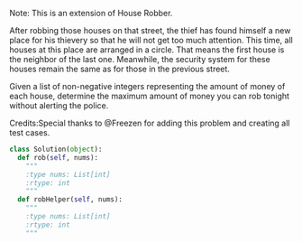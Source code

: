 Note: This is an extension of House Robber.

After robbing those houses on that street, the thief has found himself a new place for his thievery so that he will not get too much attention. This time, all houses at this place are arranged in a circle. That means the first house is the neighbor of the last one. Meanwhile, the security system for these houses remain the same as for those in the previous street. 

Given a list of non-negative integers representing the amount of money of each house, determine the maximum amount of money you can rob tonight without alerting the police.

Credits:Special thanks to @Freezen for adding this problem and creating all test cases.


```python
class Solution(object):
  def rob(self, nums):
    """
    :type nums: List[int]
    :rtype: int
    """
  def robHelper(self, nums):
    """
    :type nums: List[int]
    :rtype: int
    """
```
